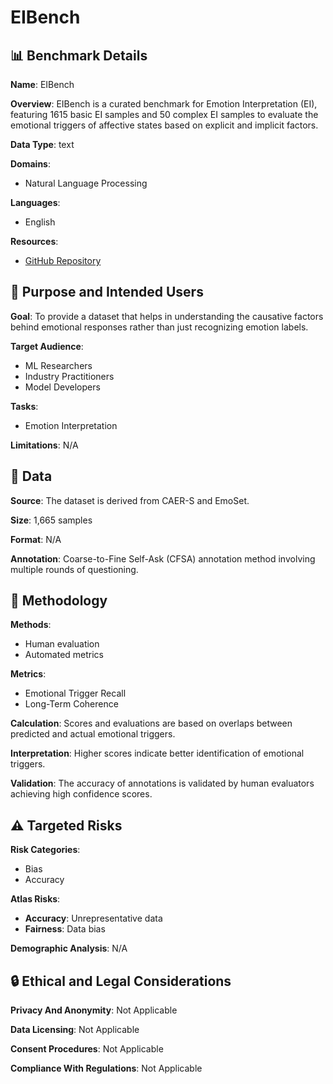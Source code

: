 # EIBench

## 📊 Benchmark Details

**Name**: EIBench

**Overview**: EIBench is a curated benchmark for Emotion Interpretation (EI), featuring 1615 basic EI samples and 50 complex EI samples to evaluate the emotional triggers of affective states based on explicit and implicit factors.

**Data Type**: text

**Domains**:
- Natural Language Processing

**Languages**:
- English

**Resources**:
- [GitHub Repository](https://github.com/Lum1104/EIBench)

## 🎯 Purpose and Intended Users

**Goal**: To provide a dataset that helps in understanding the causative factors behind emotional responses rather than just recognizing emotion labels.

**Target Audience**:
- ML Researchers
- Industry Practitioners
- Model Developers

**Tasks**:
- Emotion Interpretation

**Limitations**: N/A

## 💾 Data

**Source**: The dataset is derived from CAER-S and EmoSet.

**Size**: 1,665 samples

**Format**: N/A

**Annotation**: Coarse-to-Fine Self-Ask (CFSA) annotation method involving multiple rounds of questioning.

## 🔬 Methodology

**Methods**:
- Human evaluation
- Automated metrics

**Metrics**:
- Emotional Trigger Recall
- Long-Term Coherence

**Calculation**: Scores and evaluations are based on overlaps between predicted and actual emotional triggers.

**Interpretation**: Higher scores indicate better identification of emotional triggers.

**Validation**: The accuracy of annotations is validated by human evaluators achieving high confidence scores.

## ⚠️ Targeted Risks

**Risk Categories**:
- Bias
- Accuracy

**Atlas Risks**:
- **Accuracy**: Unrepresentative data
- **Fairness**: Data bias

**Demographic Analysis**: N/A

## 🔒 Ethical and Legal Considerations

**Privacy And Anonymity**: Not Applicable

**Data Licensing**: Not Applicable

**Consent Procedures**: Not Applicable

**Compliance With Regulations**: Not Applicable
